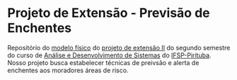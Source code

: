 # Projeto de Extensão - Previsão de Enchentes

Repositório do [modelo físico](https://en.wikipedia.org/wiki/Physical_schema) do [projeto de extensão II](https://ptb.ifsp.edu.br/index.php/component/k2/item/1591-Evento%20GITESDevelop%20destaca%20trabalhos%20desenvolvidos%20com%20a%20curriculariza%C3%A7%C3%A3o%20da%20extens%C3%A3o%20no%20curso%20de%20TADS) do segundo semestre do curso de [Análise e Desenvolvimento de Sistemas](https://ptb.ifsp.edu.br/index.php/superiores/ads) do [IFSP-Pirituba](https://ptb.ifsp.edu.br/). Nosso projeto busca estabelecer técnicas de preivsão e alerta de enchentes aos moradores áreas de risco.